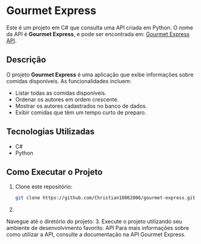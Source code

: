 # Gourmet Express

Este é um projeto em C# que consulta uma API criada em Python. O nome da API é **Gourmet Express**, e pode ser encontrada em: [Gourmet Express API](https://github.com/Christian18062006/gourmet-express-api).

## Descrição

O projeto **Gourmet Express** é uma aplicação que exibe informações sobre comidas disponíveis. As funcionalidades incluem:

- Listar todas as comidas disponíveis.
- Ordenar os autores em ordem crescente.
- Mostrar os autores cadastrados no banco de dados.
- Exibir comidas que têm um tempo curto de preparo.

## Tecnologias Utilizadas

- C#
- Python

## Como Executar o Projeto

1. Clone este repositório:
   ```bash
   git clone https://github.com/Christian18062006/gourmet-express.git
2. 
Navegue até o diretório do projeto:
3. 
Execute o projeto utilizando seu ambiente de desenvolvimento favorito.
API
Para mais informações sobre como utilizar a API, consulte a documentação na API Gourmet Express.
